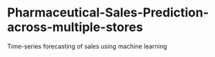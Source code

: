 # Pharmaceutical-Sales-Prediction-across-multiple-stores
Time-series forecasting of sales using machine learning
